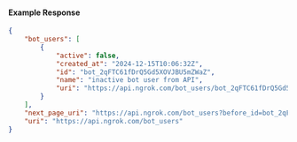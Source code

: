 <!-- Code generated for API Clients. DO NOT EDIT. -->

#### Example Response

```json
{
	"bot_users": [
		{
			"active": false,
			"created_at": "2024-12-15T10:06:32Z",
			"id": "bot_2qFTC61fDrQ5Gd5XOVJBU5mZWaZ",
			"name": "inactive bot user from API",
			"uri": "https://api.ngrok.com/bot_users/bot_2qFTC61fDrQ5Gd5XOVJBU5mZWaZ"
		}
	],
	"next_page_uri": "https://api.ngrok.com/bot_users?before_id=bot_2qFTC61fDrQ5Gd5XOVJBU5mZWaZ&limit=1",
	"uri": "https://api.ngrok.com/bot_users"
}
```
